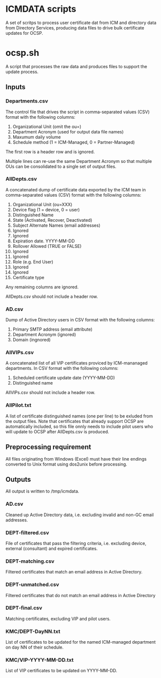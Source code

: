 # ICMDATA scripts
A set of scritps to process user certificate dat from ICM and directory data
from Directory Services, producing data files to drive bulk certificate
updates for OCSP.

# ocsp.sh
A script that processes the raw data and produces files to
support the update process.

## Inputs

### Departments.csv
The control file that drives the script in comma-separated values
(CSV) format with the following columns:
1. Organizational Unit (omit the ou=) 
2. Department Acronym (used for output data file names)
3. Maxumum daily volume
4. Schedule method (1 = ICM-Managed, 0 = Partner-Managed)

The first row is a header row and is ignored.

Multiple lines can re-use the same Department Acronym so
that multiple OUs can be consolidated to a single set of
output files.

### AllDepts.csv
A concatenated dump of certificate data exported by the ICM team
in comma-separated values (CSV) format with the following columns:
1. Organizational Unit (ou=XXX)
2. Device flag (1 = device, 0 = user)
3. Distinguished Name
4. State (Activated, Recover, Deactivated)
5. Subject Alternate Names (email addresses)
6. Ignored
7. Ignored
8. Expiration date. YYYY-MM-DD
9. Rollover Allowed (TRUE or FALSE)
10. Ignored
11. Ignored
12. Role (e.g. End User)
13. Ignored
14. Ignored
15. Certificate type

Any remaining columns are ignored.

AllDepts.csv should not include a header row.

### AD.csv
Dump of Active Directory users in CSV format with
the following columns:
1. Primary SMTP address (email attribute)
2. Department Acronym (ignored)
3. Domain (ingnored)

### AllVIPs.csv
A concatenated list of all VIP certificates proviced
by ICM-mananaged departments. In CSV format with the
following columns:
1. Scheduled certificate update date (YYYY-MM-DD)
2. Distinguished name

AllVIPs.csv should not include a header row.

### AllPilot.txt
A list of certificate distinguished names (one per line) to be exluded
from the output files. Note that certificates that already
support OCSP are automatically included, so this file
onnly needs to include pilot users who will update to
OCSP after AllDepts.csv is produced.

## Preprocessing requirement
All files originating from Windows (Excel) must have their
line endings converted to Unix format using dos2unix
before processing.

## Outputs
All output is written to /tmp/icmdata.

### AD.csv
Cleaned up Active Directory data, i.e. excluding
invalid and non-GC email addresses.

### DEPT-filtered.csv
File of certificates that pass the filtering criteria, i.e.
excluding device, external (consultant) and
expired certificates.

### DEPT-matching.csv
Filtered certificates that match an email address in
Active Directory.

### DEPT-unmatched.csv
Filtered certificates that do not match an email
address in Active Directory

### DEPT-final.csv
Matching certificates, excluding VIP and pilot users.

### KMC/DEPT-DayNN.txt
List of certificates to be updated for the named
ICM-managed department on day NN of their schedule.

### KMC/VIP-YYYY-MM-DD.txt
List of VIP certificates to be updated on YYYY-MM-DD.

